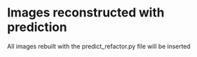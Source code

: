 # Images reconstructed with prediction 

All images rebuilt with the predict_refactor.py file will be inserted 